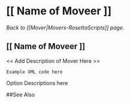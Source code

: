 # [[ Name of Moveer ]]
*Back to [[Mover|Movers-RosettaScripts]] page.*
## [[ Name of Moveer ]]

<< Add Description of Mover Here >> 

```
Example XML code here
```

Option Descriptions here

##See Also

